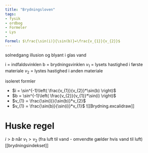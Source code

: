 ```yaml
---
title: "Brydningsloven"
tags: 
- fysik
- ordbog
- Formeler
- Lys
- 
Formel: $\frac{\sin(i)}{\sin(b)}=\frac{v_{1}}{v_{2}}$
---
```

solnedgang illusion
og blyant i glas vand

i = indfaldsvinklen
b = brydningsvinklen
$v_{1}$ = lysets hastighed i første materiale
$v_{2}$ = lystes hastighed i anden materiale

isoleret formler
- $i = \sin^{-1}\left( \frac{v_{1}}{v_{2}}*\sin(b) \right)$
- $b = \sin^{-1}\left( \frac{v_{2}}{v_{1}}*\sin(i) \right)$
- $v_{1} = \frac{\sin(i)}{\sin(b)}*v_{2}$
- $v_{1} = \frac{\sin(b)}{\sin(i)}*v_{1}$
![[Brydning.excalidraw]]
# Huske regel
$i > b$ når $v_{1} > v_{2}$ (fra luft til vand - omvendte gælder hvis vand til luft)
[[brydningsindekset]]
